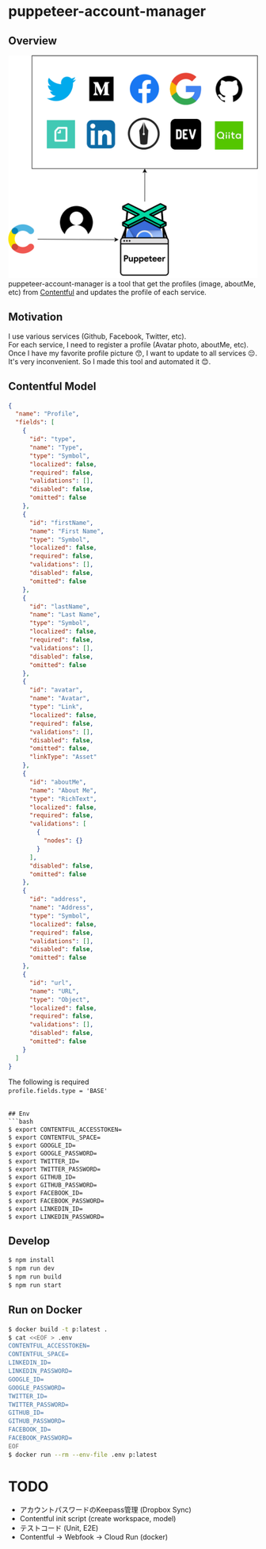 # puppeteer-account-manager
## Overview
![overview](./overview.svg)  
puppeteer-account-manager is a tool that get the profiles (image, aboutMe, etc) from [Contentful](https://www.contentful.com) and updates the profile of each service.

## Motivation
I use various services (Github, Facebook, Twitter, etc).  
For each service, I need to register a profile (Avatar photo, aboutMe, etc).     
Once I have my favorite profile picture 😙, I want to update to all services 😔.  
It's very inconvenient. So I made this tool and automated it 😊.

## Contentful Model
```json
{
  "name": "Profile",
  "fields": [
    {
      "id": "type",
      "name": "Type",
      "type": "Symbol",
      "localized": false,
      "required": false,
      "validations": [],
      "disabled": false,
      "omitted": false
    },
    {
      "id": "firstName",
      "name": "First Name",
      "type": "Symbol",
      "localized": false,
      "required": false,
      "validations": [],
      "disabled": false,
      "omitted": false
    },
    {
      "id": "lastName",
      "name": "Last Name",
      "type": "Symbol",
      "localized": false,
      "required": false,
      "validations": [],
      "disabled": false,
      "omitted": false
    },
    {
      "id": "avatar",
      "name": "Avatar",
      "type": "Link",
      "localized": false,
      "required": false,
      "validations": [],
      "disabled": false,
      "omitted": false,
      "linkType": "Asset"
    },
    {
      "id": "aboutMe",
      "name": "About Me",
      "type": "RichText",
      "localized": false,
      "required": false,
      "validations": [
        {
          "nodes": {}
        }
      ],
      "disabled": false,
      "omitted": false
    },
    {
      "id": "address",
      "name": "Address",
      "type": "Symbol",
      "localized": false,
      "required": false,
      "validations": [],
      "disabled": false,
      "omitted": false
    },
    {
      "id": "url",
      "name": "URL",
      "type": "Object",
      "localized": false,
      "required": false,
      "validations": [],
      "disabled": false,
      "omitted": false
    }
  ]
}
```
The following is required  
`profile.fields.type = 'BASE'` 

```

## Env
```bash
$ export CONTENTFUL_ACCESSTOKEN=
$ export CONTENTFUL_SPACE=
$ export GOOGLE_ID=
$ export GOOGLE_PASSWORD=
$ export TWITTER_ID=
$ export TWITTER_PASSWORD=
$ export GITHUB_ID=
$ export GITHUB_PASSWORD=
$ export FACEBOOK_ID=
$ export FACEBOOK_PASSWORD=
$ export LINKEDIN_ID=
$ export LINKEDIN_PASSWORD=
```

## Develop
```bash
$ npm install
$ npm run dev
$ npm run build
$ npm run start
```

## Run on Docker
```bash
$ docker build -t p:latest .
$ cat <<EOF > .env
CONTENTFUL_ACCESSTOKEN=
CONTENTFUL_SPACE=
LINKEDIN_ID=
LINKEDIN_PASSWORD=
GOOGLE_ID=
GOOGLE_PASSWORD=
TWITTER_ID=
TWITTER_PASSWORD=
GITHUB_ID=
GITHUB_PASSWORD=
FACEBOOK_ID=
FACEBOOK_PASSWORD=
EOF
$ docker run --rm --env-file .env p:latest
```

# TODO
* アカウントパスワードのKeepass管理 (Dropbox Sync)
* Contentful init script (create workspace, model)
* テストコード (Unit, E2E)
* Contentful -> Webfook -> Cloud Run (docker)